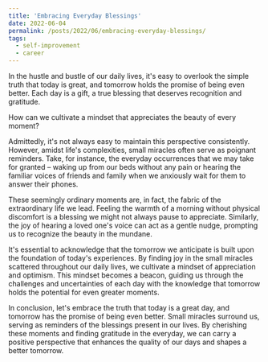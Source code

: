 ```yaml
---
title: 'Embracing Everyday Blessings'
date: 2022-06-04
permalink: /posts/2022/06/embracing-everyday-blessings/
tags:
  - self-improvement
  - career
---
```


In the hustle and bustle of our daily lives, it's easy to overlook the simple truth that today is great, and tomorrow holds the promise of being even better. Each day is a gift, a true blessing that deserves recognition and gratitude.

How can we cultivate a mindset that appreciates the beauty of every moment?

Admittedly, it's not always easy to maintain this perspective consistently. However, amidst life's complexities, small miracles often serve as poignant reminders. Take, for instance, the everyday occurrences that we may take for granted – waking up from our beds without any pain or hearing the familiar voices of friends and family when we anxiously wait for them to answer their phones.

These seemingly ordinary moments are, in fact, the fabric of the extraordinary life we lead. Feeling the warmth of a morning without physical discomfort is a blessing we might not always pause to appreciate. Similarly, the joy of hearing a loved one's voice can act as a gentle nudge, prompting us to recognize the beauty in the mundane.

It's essential to acknowledge that the tomorrow we anticipate is built upon the foundation of today's experiences. By finding joy in the small miracles scattered throughout our daily lives, we cultivate a mindset of appreciation and optimism. This mindset becomes a beacon, guiding us through the challenges and uncertainties of each day with the knowledge that tomorrow holds the potential for even greater moments.

In conclusion, let's embrace the truth that today is a great day, and tomorrow has the promise of being even better. Small miracles surround us, serving as reminders of the blessings present in our lives. By cherishing these moments and finding gratitude in the everyday, we can carry a positive perspective that enhances the quality of our days and shapes a better tomorrow.
